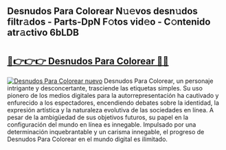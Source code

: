 ## Desnudos Para Colorear N𝚞𝚎vos desn𝚞dos filtr𝚊dos - Parts-DpN F𝚘tos vid𝚎o - C𝚘ntenido atr𝚊ctivo 6bLDB

# <h2><a href="http://mbcex1.tromn.icu/?c=Desnudos+Para+Colorear">🔗👉👉👉 Desnudos Para Colorear 🔗🔗</a></h2>

[![Desnudos Para Colorear nuevo](https://i.imgur.com/pEAQMta.gif)](http://mbcex1.tromn.icu/?c=Desnudos+Para+Colorear)
Desnudos Para Colorear, un personaje intrigante y desconcertante, trasciende las etiquetas simples. Su uso pionero de los medios digitales para la autorrepresentación ha cautivado y enfurecido a los espectadores, encendiendo debates sobre la identidad, la expresión artística y la naturaleza evolutiva de las sociedades en línea. A pesar de la ambigüedad de sus objetivos futuros, su papel en la configuración del mundo en línea es innegable. Impulsado por una determinación inquebrantable y un carisma innegable, el progreso de Desnudos Para Colorear en el mundo digital es ilimitado.
